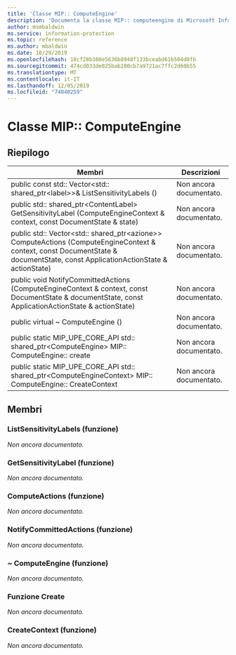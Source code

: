 ```yaml
---
title: 'Classe MIP:: ComputeEngine'
description: 'Documenta la classe MIP:: computeengine di Microsoft Information Protection (MIP) SDK.'
author: msmbaldwin
ms.service: information-protection
ms.topic: reference
ms.author: mbaldwin
ms.date: 10/29/2019
ms.openlocfilehash: 18cf28b380e5636b8948f133bceabd61b504d8fb
ms.sourcegitcommit: 474cd033de025bab280cb7a9721ac7ffc2d60b55
ms.translationtype: MT
ms.contentlocale: it-IT
ms.lasthandoff: 12/05/2019
ms.locfileid: "74840259"
---
```

# <a name="class-mipcomputeengine"></a>Classe MIP:: ComputeEngine 
  
## <a name="summary"></a>Riepilogo
 Membri                        | Descrizioni                                
--------------------------------|---------------------------------------------
public const std:: Vector\<std:: shared_ptr\<label\>\>& ListSensitivityLabels ()  | Non ancora documentato.
public std:: shared_ptr\<ContentLabel\> GetSensitivityLabel (ComputeEngineContext & context, const DocumentState & state)  | Non ancora documentato.
public std:: Vector\<std:: shared_ptr\<azione\>\> ComputeActions (ComputeEngineContext & context, const DocumentState & documentState, const ApplicationActionState & actionState)  | Non ancora documentato.
public void NotifyCommittedActions (ComputeEngineContext & context, const DocumentState & documentState, const ApplicationActionState & actionState)  | Non ancora documentato.
public virtual ~ ComputeEngine ()  | Non ancora documentato.
public static MIP_UPE_CORE_API std:: shared_ptr&lt;ComputeEngine&gt; MIP:: ComputeEngine:: create  | Non ancora documentato.
public static MIP_UPE_CORE_API std:: shared_ptr&lt;ComputeEngineContext&gt; MIP:: ComputeEngine:: CreateContext  | Non ancora documentato.

## <a name="members"></a>Membri
  
### <a name="listsensitivitylabels-function"></a>ListSensitivityLabels (funzione)
_Non ancora documentato._

  
### <a name="getsensitivitylabel-function"></a>GetSensitivityLabel (funzione)
_Non ancora documentato._

  
### <a name="computeactions-function"></a>ComputeActions (funzione)
_Non ancora documentato._

  
### <a name="notifycommittedactions-function"></a>NotifyCommittedActions (funzione)
_Non ancora documentato._

  
### <a name="computeengine-function"></a>~ ComputeEngine (funzione)
_Non ancora documentato._

### <a name="create-function"></a>Funzione Create
_Non ancora documentato._

### <a name="createcontext-function"></a>CreateContext (funzione)
_Non ancora documentato._